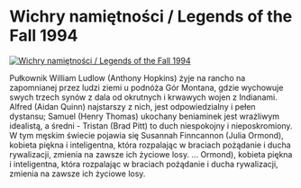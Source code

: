 Wichry namiętności / Legends of the Fall 1994 
=============
[![Wichry namiętności / Legends of the Fall 1994 ](http://vidos.pl/images/player.gif)](http://vidos.pl/wichry-namietnosci-legends-of-the-fall-1994)

 Pułkownik William Ludlow (Anthony Hopkins) żyje na rancho na zapomnianej przez ludzi ziemi u podnóża Gór Montana, gdzie wychowuje swych trzech synów z dala od okrutnych i krwawych wojen z Indianami. Alfred (Aidan Quinn) najstarszy z nich, jest odpowiedzialny i pełen dystansu; Samuel (Henry Thomas) ukochany beniaminek jest wrażliwym idealistą, a średni - Tristan (Brad Pitt) to duch niespokojny i nieposkromiony. W tym męskim świecie pojawia się Susannah Finncannon (Julia Ormond), kobieta piękna i inteligentna, która rozpalając w braciach pożądanie i ducha rywalizacji, zmienia na zawsze ich życiowe losy.   ... Ormond), kobieta piękna i inteligentna, która rozpalając w braciach pożądanie i ducha rywalizacji, zmienia na zawsze ich życiowe losy.
